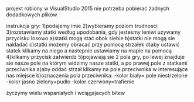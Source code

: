 projekt robiony w VisualStudio 2015
nie potrzeba pobierać żadnych dodadkowych plików.

instrukcja gry:
1)podajemy imie
2)wybieramy poziom trudnosci
3)rozstawiamy statki według upodobania, gdy jestesmy leniwi uzywamy przycisku losowo
 a)statki mogą stać obok siebie
 b)statki nie mogą sie nakładać
 c)statki możemy obracać przy pomocą strzałek
 d)aby ustawić statek klikamy na niego a nastepnie ustawiamy na mapie na pomocą 
4)kilkamy przycisk zatwierdz
5)pojawiają sie 2 pola gry, po lewej znajduje sie nasze pole na którym widzimy nasze statki, a po prawej pole
z statkami przeciwnika 
a)aby oddać strzał klikamy na pole przeciwnika w interesujące nas miejsce
b)oznaczenia pola przeciwnika:
-kolor biały= pole niestrzelone
-kolor jasno zielony=pudło
-kolor czerwony=trafienie

życzymy wielu wspaniałych i wciągajacych bitew
